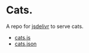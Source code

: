 # Cats.

A repo for [jsdelivr](https://jsdelivr.com) to serve cats.

* [cats.js](https://cdn.jsdelivr.net/gh/amadeus/cats@latest/cats.js)
* [cats.json](https://cdn.jsdelivr.net/gh/amadeus/cats@latest/cats.json)
